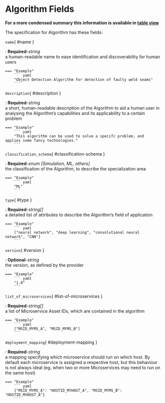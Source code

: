 <style>
  .md-content__button {
    display: none;
  }
</style>
# Algorithm Fields


**For a more condensed summary this information is available in [table view](/tables/algorithm/)**



The specification for Algorithm
has these fields:


`name`{ #name }

:   **Required**-*string*<br>
    a human-readable name to ease identification and discoverability for human users



    === "Example"
        ``` yaml     
        "Object Detection Algorithm for detection of faulty weld seams"
        ```


`description`{ #description }

:   **Required**-*string*<br>
    a short, human-readable description of the Algorithm to aid a human user in analysing the Algorithm’s capabilities and its applicability to a certain problem



    === "Example"
        ``` yaml     
        "This algorithm can be used to solve a specifc problem, and applies some fancy technologies."
        ```


`classification_schema`{ #classification-schema }

:   **Required**-*enum [Simulation, ML, others]*<br>
    the classification of the Algorithm, to describe the specialization area



    === "Example"
        ``` yaml     
        "ML"
        ```


`type`{ #type }

:   **Required**-*string[]*<br>
    a detailed list of attributes to describe the Algorithm’s field of application



    === "Example"
        ``` yaml     
        ["neural network", "deep learning", "convolutional neural network", "CNN"]
        ```


`version`{ #version }

:   **Optional**-*string*<br>
    the version, as defined by the provider



    === "Example"
        ``` yaml     
        "1.0"
        ```


`list_of_microservices`{ #list-of-microservices }

:   **Required**-*string[]*<br>
    a list of Microservice Asset IDs, which are contained in the algorithm



    === "Example"
        ``` yaml     
        ["MSID_MYMS_A", "MSID_MYMS_B"]
        ```


`deployment_mapping`{ #deployment-mapping }

:   **Required**-*string*<br>
    a mapping specifying which microservice should run on which host. By default each microservice is assigned a respective host, but this behaviour is not always ideal (eg. when two or more Microservices may need to run on the same host)



    === "Example"
        ``` yaml     
        {"MSID_MYMS_A": "HOSTID_MYHOST_A", "MSID_MYMS_B": "HOSTID_MYHOST_A"}
        ```

